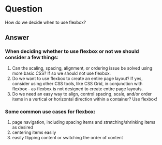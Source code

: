
# Question
How do we decide when to use flexbox?

## Answer

### When deciding whether to use flexbox or not we should consider a few things:

1. Can the scaling, spacing, alignment, or ordering issue be solved using more basic CSS? If so we should not use flexbox.
2. Do we want to use flexbox to create an entire page layout? If yes, consider using other CSS tools, like CSS Grid, in conjunction with flexbox - as flexbox is not designed to create entire page layouts.
3. Do we need an easy way to align, control spacing, scale, and/or order items in a vertical or horizontal direction within a container? Use flexbox!

### Some common use cases for flexbox:

1. page navigation, including spacing items and stretching/shrinking items as desired
2. centering items easily
3. easily flipping content or switching the order of content
